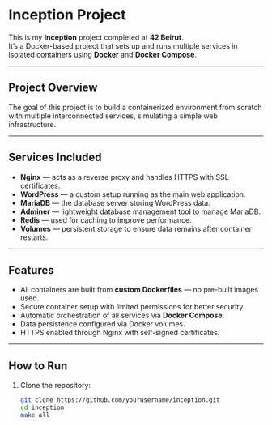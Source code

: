 # Inception Project

This is my **Inception** project completed at **42 Beirut**.  
It’s a Docker-based project that sets up and runs multiple services in isolated containers using **Docker** and **Docker Compose**.

---

## Project Overview

The goal of this project is to build a containerized environment from scratch with multiple interconnected services, simulating a simple web infrastructure.

---

## Services Included

- **Nginx** — acts as a reverse proxy and handles HTTPS with SSL certificates.  
- **WordPress** — a custom setup running as the main web application.  
- **MariaDB** — the database server storing WordPress data.  
- **Adminer** — lightweight database management tool to manage MariaDB.  
- **Redis** — used for caching to improve performance.  
- **Volumes** — persistent storage to ensure data remains after container restarts.

---

## Features

- All containers are built from **custom Dockerfiles** — no pre-built images used.  
- Secure container setup with limited permissions for better security.  
- Automatic orchestration of all services via **Docker Compose**.  
- Data persistence configured via Docker volumes.  
- HTTPS enabled through Nginx with self-signed certificates.

---

## How to Run

1. Clone the repository:
   ```bash
   git clone https://github.com/yourusername/inception.git
   cd inception
   make all


